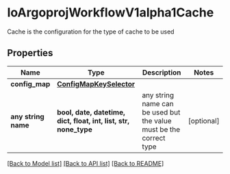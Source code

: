 # IoArgoprojWorkflowV1alpha1Cache

Cache is the configuration for the type of cache to be used

## Properties
Name | Type | Description | Notes
------------ | ------------- | ------------- | -------------
**config_map** | [**ConfigMapKeySelector**](ConfigMapKeySelector.md) |  | 
**any string name** | **bool, date, datetime, dict, float, int, list, str, none_type** | any string name can be used but the value must be the correct type | [optional]

[[Back to Model list]](../README.md#documentation-for-models) [[Back to API list]](../README.md#documentation-for-api-endpoints) [[Back to README]](../README.md)


